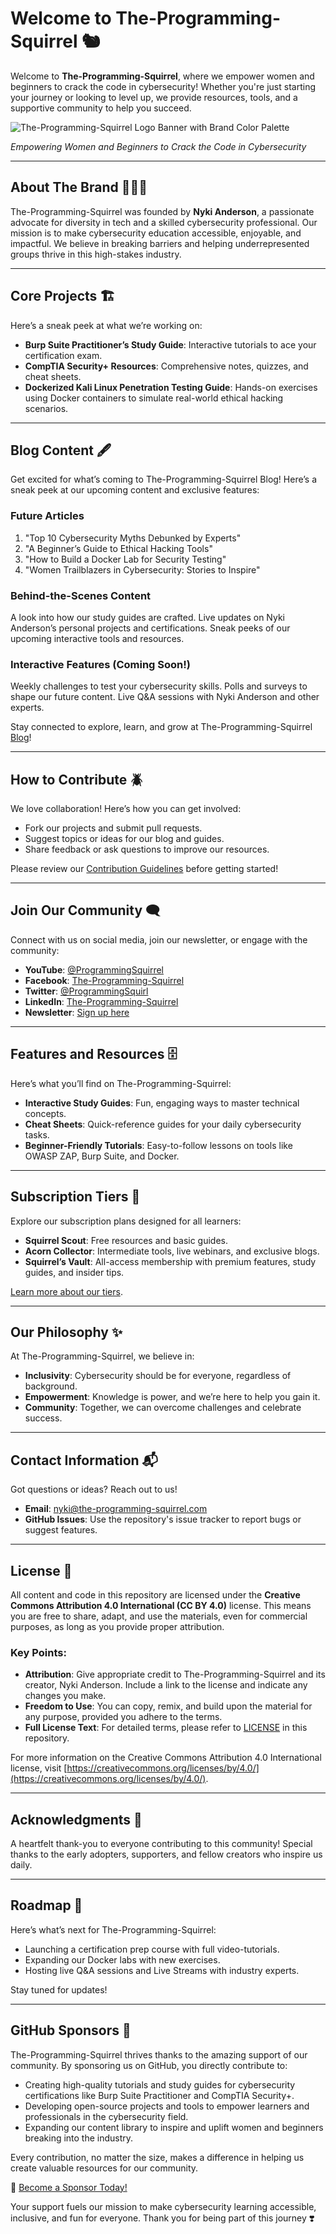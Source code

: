 # Welcome to The-Programming-Squirrel 🐿️  

Welcome to **The-Programming-Squirrel**, where we empower women and beginners to crack the code in cybersecurity! Whether you're just starting your journey or looking to level up, we provide resources, tools, and a supportive community to help you succeed.  

![The-Programming-Squirrel Logo Banner with Brand Color Palette](https://github.com/user-attachments/assets/f83ec431-46fb-4633-ae28-c521a3b3f8eb)

*Empowering Women and Beginners to Crack the Code in Cybersecurity*

---

## About The Brand 👩🏼‍💻

The-Programming-Squirrel was founded by **Nyki Anderson**, a passionate advocate for diversity in tech and a skilled cybersecurity professional. Our mission is to make cybersecurity education accessible, enjoyable, and impactful. We believe in breaking barriers and helping underrepresented groups thrive in this high-stakes industry.  

---  

## Core Projects 🏗️

Here’s a sneak peek at what we’re working on:  
- **Burp Suite Practitioner’s Study Guide**: Interactive tutorials to ace your certification exam.  
- **CompTIA Security+ Resources**: Comprehensive notes, quizzes, and cheat sheets.  
- **Dockerized Kali Linux Penetration Testing Guide**: Hands-on exercises using Docker containers to simulate real-world ethical hacking scenarios.  

---  

## Blog Content 🖋️

Get excited for what’s coming to The-Programming-Squirrel Blog! Here’s a sneak peek at our upcoming content and exclusive features:

### Future Articles

1. "Top 10 Cybersecurity Myths Debunked by Experts"
2. "A Beginner’s Guide to Ethical Hacking Tools"
3. "How to Build a Docker Lab for Security Testing"
4. "Women Trailblazers in Cybersecurity: Stories to Inspire"

### Behind-the-Scenes Content

A look into how our study guides are crafted.
Live updates on Nyki Anderson’s personal projects and certifications.
Sneak peeks of our upcoming interactive tools and resources.

### Interactive Features (Coming Soon!)

Weekly challenges to test your cybersecurity skills.
Polls and surveys to shape our future content.
Live Q&A sessions with Nyki Anderson and other experts.

Stay connected to explore, learn, and grow at The-Programming-Squirrel [Blog](https://the-programming-squirrel.com/blog)!  

---  

## How to Contribute 🪲

We love collaboration! Here’s how you can get involved:  
- Fork our projects and submit pull requests.  
- Suggest topics or ideas for our blog and guides.  
- Share feedback or ask questions to improve our resources.  

Please review our [Contribution Guidelines](CONTRIBUTING.md) before getting started!  

---  

## Join Our Community 🗨️

Connect with us on social media, join our newsletter, or engage with the community:
- **YouTube**: [@ProgrammingSquirrel](https://www.youtube.com/channel/UCdyKu5Bz2zV-vrwVUuiueQw)
- **Facebook**: [The-Programming-Squirrel](https://www.facebook.com/profile.php?id=61567216955618)
- **Twitter**: [@ProgrammingSquirl](https://twitter.com/ProgrammingSquirl)  
- **LinkedIn**: [The-Programming-Squirrel](https://linkedin.com/in/ProgrammingSquirrel)  
- **Newsletter**: [Sign up here](https://docs.google.com/forms/d/e/1FAIpQLSctlJmI_JjCl8S_bK6XfFsQj3Nhq5InCmIK4uQPjHKNT-C95g/viewform?usp=header)  

---  

## Features and Resources 🗄️

Here’s what you’ll find on The-Programming-Squirrel:  
- **Interactive Study Guides**: Fun, engaging ways to master technical concepts.  
- **Cheat Sheets**: Quick-reference guides for your daily cybersecurity tasks.  
- **Beginner-Friendly Tutorials**: Easy-to-follow lessons on tools like OWASP ZAP, Burp Suite, and Docker.  

---  

## Subscription Tiers 🌰

Explore our subscription plans designed for all learners:  
- **Squirrel Scout**: Free resources and basic guides.  
- **Acorn Collector**: Intermediate tools, live webinars, and exclusive blogs.  
- **Squirrel’s Vault**: All-access membership with premium features, study guides, and insider tips.  

[Learn more about our tiers](https://the-programming-squirrel.com/tiers).  

---  

## Our Philosophy ✨

At The-Programming-Squirrel, we believe in:  
- **Inclusivity**: Cybersecurity should be for everyone, regardless of background.  
- **Empowerment**: Knowledge is power, and we’re here to help you gain it.  
- **Community**: Together, we can overcome challenges and celebrate success.  

---  

## Contact Information 📬

Got questions or ideas? Reach out to us!  
- **Email**: [nyki@the-programming-squirrel.com](mailto:nyki@the-programming-squirrel.com)  
- **GitHub Issues**: Use the repository's issue tracker to report bugs or suggest features.  

---  

## License 📜

All content and code in this repository are licensed under the **Creative Commons Attribution 4.0 International (CC BY 4.0)** license. This means you are free to share, adapt, and use the materials, even for commercial purposes, as long as you provide proper attribution.

### Key Points:
- **Attribution**: Give appropriate credit to The-Programming-Squirrel and its creator, Nyki Anderson. Include a link to the license and indicate any changes you make.
- **Freedom to Use**: You can copy, remix, and build upon the material for any purpose, provided you adhere to the terms.
- **Full License Text**: For detailed terms, please refer to [LICENSE](LICENSE) in this repository.

For more information on the Creative Commons Attribution 4.0 International license, visit [https://creativecommons.org/licenses/by/4.0/](https://creativecommons.org/licenses/by/4.0/).

---  

## Acknowledgments 🙏

A heartfelt thank-you to everyone contributing to this community! Special thanks to the early adopters, supporters, and fellow creators who inspire us daily.  

---  

## Roadmap 🚗

Here’s what’s next for The-Programming-Squirrel:  
- Launching a certification prep course with full video-tutorials.  
- Expanding our Docker labs with new exercises.  
- Hosting live Q&A sessions and Live Streams with industry experts.  

Stay tuned for updates!  

---  

## GitHub Sponsors 💝

The-Programming-Squirrel thrives thanks to the amazing support of our community. By sponsoring us on GitHub, you directly contribute to:

- Creating high-quality tutorials and study guides for cybersecurity certifications like Burp Suite Practitioner and CompTIA Security+.
- Developing open-source projects and tools to empower learners and professionals in the cybersecurity field.
- Expanding our content library to inspire and uplift women and beginners breaking into the industry.

Every contribution, no matter the size, makes a difference in helping us create valuable resources for our community.

🎉 [Become a Sponsor Today!](https://github.com/sponsors/The-Programming-Squirrel)

Your support fuels our mission to make cybersecurity learning accessible, inclusive, and fun for everyone. Thank you for being part of this journey ❣️

